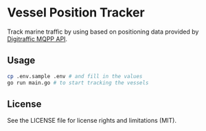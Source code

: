 # Vessel Position Tracker

Track marine traffic by using based on positioning data provided by [Digitraffic MQPP API](https://www.digitraffic.fi/meriliikenne/#/alusten-sijaintitiedot).

## Usage

```bash
cp .env.sample .env # and fill in the values
go run main.go # to start tracking the vessels
```

## License

See the LICENSE file for license rights and limitations (MIT).
